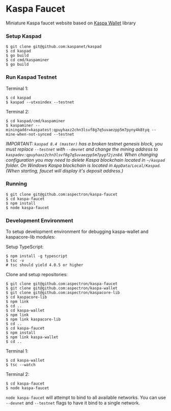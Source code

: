 # Kaspa Faucet

Miniature Kaspa faucet website based on [Kaspa Wallet](https://github.com/aspectron/kaspa-wallet) library

### Setup Kaspad

    $ git clone git@github.com:kaspanet/kaspad
    $ cd kaspad
    $ go build
    $ cd cmd/kaspaminer
    $ go build

### Run Kaspad Testnet
Terminal 1: 

    $ cd kaspad
    $ kaspad --utxoindex --testnet


Terminal 2: 

    $ cd kaspad/cmd/kaspaminer
    $ kaspaminer --miningaddr=kaspatest:qpuyhaxz2chn3lsvf8g7q5uvaezpp5m7pyny4k8tyq --mine-when-not-synced --testnet

*IMPORTANT: `kaspad 8.4 (master)` has a broken testnet genesis block, you must replace `--testnet` with `--devnet` and change the mining address to `kaspadev:qpuyhaxz2chn3lsvf8g7q5uvaezpp5m7pygf2jzn8d`.* *When changing configuration you may need to delete Kaspa blockchain located in `~/kaspad` folder. On Windows Kaspa blockchain is located in `AppData/Local/Kaspad`.* *(When starting, faucet will display it's deposit address.)*

### Running

    $ git clone git@github.com:aspectron/kaspa-faucet
    $ cd kaspa-faucet
    $ npm install
    $ node kaspa-faucet

### Development Environment

To setup development environment for debugging kaspa-wallet and kaspacore-lib modules:

Setup TypeScript:

    $ npm install -g typescript
    $ tsc -v
    # tsc should yield 4.0.5 or higher

Clone and setup repositories:

    $ git clone git@github.com:aspectron/kaspa-faucet
    $ git clone git@github.com:aspectron/kaspa-wallet
    $ git clone git@github.com:aspectron/kaspacore-lib
    $ cd kaspacore-lib
    $ npm link
    $ cd ..
    $ cd kaspa-wallet
    $ npm link
    $ npm link kaspacore-lib
    $ cd ..
    $ cd kaspa-faucet
    $ npm install
    $ npm link kaspa-wallet
    $ cd ..

Terminal 1:

    $ cd kaspa-wallet
    $ tsc --watch

Terminal 2:

    $ cd kaspa-faucet
    $ node kaspa-faucet
    
`node kaspa-faucet` will attempt to bind to all available networks. You can use `--devnet` and `--testnet` flags to have it bind to a single network.



